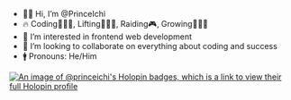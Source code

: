 - 👋🏽 Hi, I’m @PrinceIchi
- 🔥 Coding🧑🏽‍💻, Lifting🏋🏽‍♂️, Raiding🎮, Growing🧘🏽‍♂️
- 👀 I’m interested in frontend web development
- 🔌 I’m looking to collaborate on everything about coding and success
- 🚹 Pronouns: He/Him

[![An image of @princeichi's Holopin badges, which is a link to view their full Holopin profile](https://holopin.me/princeichi)](https://holopin.io/@princeichi)

<!---
PrinceIchi/PrinceIchi is a ✨ special ✨ repository because its `README.md` (this file) appears on your GitHub profile.
You can click the Preview link to take a look at your changes.
--->
